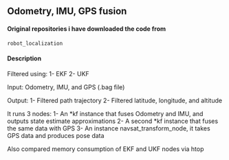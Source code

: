 ## Odometry, IMU, GPS fusion

 
 
#### Original repositories i have downloaded the code from
  
	robot_localization


#### Description
  
Filtered using:
1- EKF
2- UKF

Input: Odometry, IMU, and GPS (.bag file)

Output:
1- Filtered path trajectory
2- Filtered latitude, longitude, and altitude

It runs 3 nodes:
1- An *kf instance that fuses Odometry and IMU, and outputs state estimate approximations
2- A second *kf instance that fuses the same data with GPS
3- An instance navsat_transform_node, it takes GPS data and produces pose data

Also compared memory consumption of EKF and UKF nodes via htop
